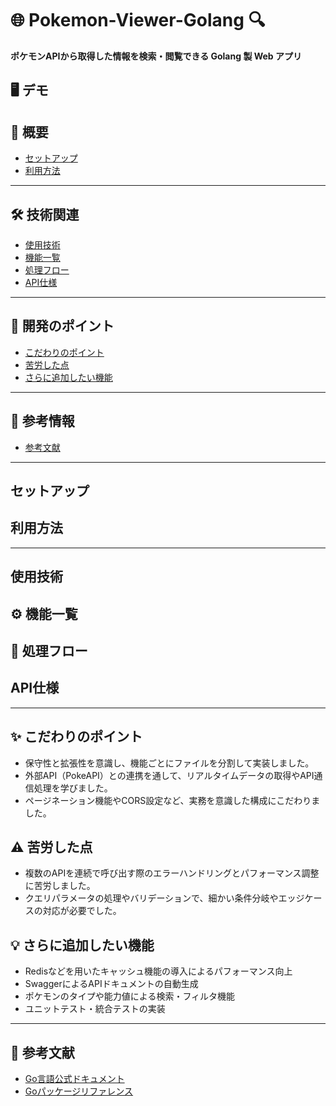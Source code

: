 # 🌐 Pokemon-Viewer-Golang 🔍  

**ポケモンAPIから取得した情報を検索・閲覧できる Golang 製 Web アプリ**

## 🖥 デモ

## **📎 概要**
- [セットアップ](#セットアップ)
- [利用方法](#利用方法)

---

## **🛠 技術関連**
- [使用技術](#使用技術)
- [機能一覧](#機能一覧)
- [処理フロー](#処理フロー)
- [API仕様](#api仕様)

---

## **📍 開発のポイント**
- [こだわりのポイント](#-こだわりのポイント)
- [苦労した点](#-苦労した点)
- [さらに追加したい機能](#-さらに追加したい機能)

---

## **📄 参考情報**
- [参考文献](#参考文献)

---
## セットアップ
## 利用方法
---
## 使用技術
## ⚙ 機能一覧
## 🔀 処理フロー
## API仕様
---
## ✨ こだわりのポイント

- 保守性と拡張性を意識し、機能ごとにファイルを分割して実装しました。
- 外部API（PokeAPI）との連携を通して、リアルタイムデータの取得やAPI通信処理を学びました。
- ページネーション機能やCORS設定など、実務を意識した構成にこだわりました。

## ⚠️ 苦労した点

- 複数のAPIを連続で呼び出す際のエラーハンドリングとパフォーマンス調整に苦労しました。
- クエリパラメータの処理やバリデーションで、細かい条件分岐やエッジケースの対応が必要でした。

## 💡 さらに追加したい機能

- Redisなどを用いたキャッシュ機能の導入によるパフォーマンス向上
- SwaggerによるAPIドキュメントの自動生成
- ポケモンのタイプや能力値による検索・フィルタ機能
- ユニットテスト・統合テストの実装

---

## 📄 参考文献
- [Go言語公式ドキュメント](https://go.dev/doc/)
- [Goパッケージリファレンス](https://go.dev/doc/)

